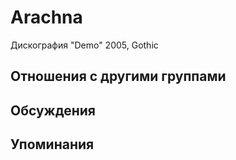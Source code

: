 # Arachna

Дискография
"Demo" 2005, Gothic

## Отношения с другими группами


## Обсуждения


## Упоминания

